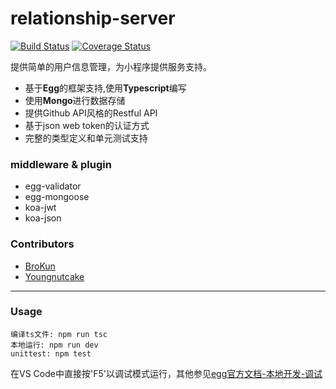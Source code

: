 # relationship-server

[![Build Status](https://www.travis-ci.org/BroKun/relationship-server-egg-typescript.svg?branch=master)](https://www.travis-ci.org/BroKun/relationship-server-egg-typescript)
[![Coverage Status](https://coveralls.io/repos/github/BroKun/relationship-server-egg-typescript/badge.svg?branch=master)](https://coveralls.io/github/BroKun/relationship-server-egg-typescript?branch=master)
  
提供简单的用户信息管理，为小程序提供服务支持。

* 基于**Egg**的框架支持,使用**Typescript**编写
* 使用**Mongo**进行数据存储
* 提供Github API风格的Restful API
* 基于json web token的认证方式
* 完整的类型定义和单元测试支持

### middleware & plugin
* egg-validator
* egg-mongoose
* koa-jwt
* koa-json

### Contributors
* [BroKun](https://github.com/BroKun)
* [Youngnutcake](https://github.com/Youngnutcake)

----
### Usage

```shell
编译ts文件: npm run tsc
本地运行: npm run dev
unittest: npm test
```
在VS Code中直接按'F5'以调试模式运行，其他参见[egg官方文档-本地开发-调试](http://eggjs.org/zh-cn/core/development.html#调试)
